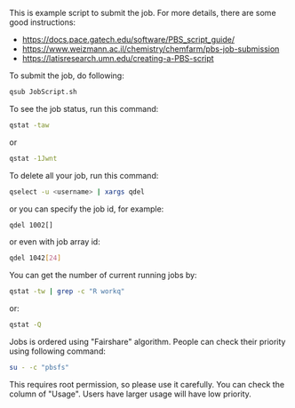 This is example script to submit the job. For more details, there are some good instructions:
- https://docs.pace.gatech.edu/software/PBS_script_guide/
- https://www.weizmann.ac.il/chemistry/chemfarm/pbs-job-submission
- https://latisresearch.umn.edu/creating-a-PBS-script


To submit the job, do following:
```sh
qsub JobScript.sh

```

To see the job status, run this command:
```sh
qstat -taw
```
or
```sh
qstat -1Jwnt
```

To delete all your job, run this command:
```sh
qselect -u <username> | xargs qdel
```
or you can specify the job id, for example:
```sh
qdel 1002[]
```
or even with job array id:
```sh
qdel 1042[24]
```

You can get the number of current running jobs by:
```sh
qstat -tw | grep -c "R workq"
```
or:
```sh
qstat -Q
```

Jobs is ordered using "Fairshare" algorithm. People can check their priority using following command:
```sh
su - -c "pbsfs"
```
This requires root permission, so please use it carefully. You can check the column of "Usage". Users have larger usage will have low priority.
